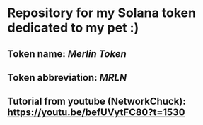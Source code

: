 # Repository for my Solana token dedicated to my pet :)

## Token name: *Merlin Token*
## Token abbreviation: *MRLN*
## Tutorial from youtube (NetworkChuck): https://youtu.be/befUVytFC80?t=1530

